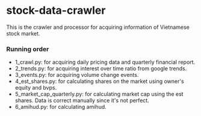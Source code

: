 # stock-data-crawler
This is the crawler and processor for acquiring information of Vietnamese stock market.

### Running order
- 1_crawl.py: for acquiring daily pricing data and quarterly financial report.
- 2_trends.py: for acquiring interest over time ratio from google trends.
- 3_events.py: for acquiring volume change events.
- 4_est_shares.py: for calculating shares on the market using owner's equity and bvps.
- 5_market_cap_quarterly.py: for calculating market cap using the est shares. Data is correct manually since it's not perfect.
- 6_amihud.py: for calculating amihud.
